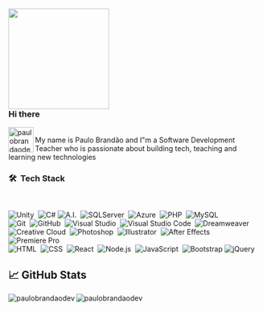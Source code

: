 ### <img src="https://thumbs.gfycat.com/ResponsibleUnfinishedAlpinegoat-small.gif" width="200px"> <br /> Hi there 

<a href="https://www.linkedin.com/in/paulorobertobrandaodasilva/">
  <img align="left" alt="paulobrandaodev's LinkedIN" width="50px" src="https://raw.githubusercontent.com/peterthehan/peterthehan/master/assets/linkedin.svg" />
</a>

<br />
My name is Paulo Brandão and I"m a Software Development Teacher who is passionate about building tech, teaching and learning new technologies 

### 🛠 &nbsp;Tech Stack

<br />

![Unity](https://img.shields.io/badge/-Unity-292D3E?style=flat&logo=Unity&logoColor=F1F1F1)&nbsp;
![C#](https://img.shields.io/badge/C%23%20-292D3E?style=flat&logo=c-sharp&logoColor=884DC4)
![A.I.](https://img.shields.io/badge/-A.I.-292D3E?style=flat&logo=microsoft)&nbsp;
![SQLServer](https://img.shields.io/badge/-SQLServer-292D3E?style=flat&logo=microsoft-sql-server)&nbsp;
![Azure](https://img.shields.io/badge/-Azure-292D3E?style=flat&logo=microsoft-azure)&nbsp;
![PHP](https://img.shields.io/badge/-PHP-292D3E?style=flat&logo=php)&nbsp;
![MySQL](https://img.shields.io/badge/-MySQL-292D3E?style=flat&logo=MySQL)&nbsp;
<br />
![Git](https://img.shields.io/badge/-Git-292D3E?style=flat&logo=git)&nbsp;
![GitHub](https://img.shields.io/badge/-GitHub-292D3E?style=flat&logo=github)&nbsp;
![Visual Studio](https://img.shields.io/badge/-Visual%20Studio-292D3E?style=flat&logo=visual-studio&logoColor=884DC4)&nbsp;
![Visual Studio Code](https://img.shields.io/badge/-Visual%20Studio%20Code-292D3E?style=flat&logo=visual-studio-code&logoColor=007ACC)&nbsp;
![Dreamweaver](https://img.shields.io/badge/-Dreamweaver-292D3E?style=flat&logo=adobe-dreamweaver)&nbsp;
<br />
![Creative Cloud](https://img.shields.io/badge/-Creative%20Cloud-292D3E?style=flat&logo=adobe-creative-cloud)&nbsp;
![Photoshop](https://img.shields.io/badge/-Photoshop-292D3E?style=flat&logo=adobe-photoshop)&nbsp;
![Illustrator](https://img.shields.io/badge/-Illustrator-292D3E?style=flat&logo=adobe-illustrator)&nbsp;
![After Effects](https://img.shields.io/badge/-After%20Effects-292D3E?style=flat&logo=adobe-after-effects)&nbsp;
![Premiere Pro](https://img.shields.io/badge/-Premiere%20Pro-292D3E?style=flat&logo=adobe-premiere-pro)&nbsp;
<br />
![HTML](https://img.shields.io/badge/-HTML-292D3E?style=flat&logo=HTML5)&nbsp;
![CSS](https://img.shields.io/badge/-CSS-292D3E?style=flat&logo=CSS3&logoColor=1572B6)&nbsp;
![React](https://img.shields.io/badge/-React-292D3E?style=flat&logo=react)&nbsp;
![Node.js](https://img.shields.io/badge/-Node.js-292D3E?style=flat&logo=node.js)&nbsp;
![JavaScript](https://img.shields.io/badge/-JavaScript-292D3E?style=flat&logo=javascript)&nbsp;
![Bootstrap](https://img.shields.io/badge/-Bootstrap-292D3E?style=flat&logo=bootstrap&logoColor=563D7C)
![jQuery](https://img.shields.io/badge/-jQuery-292D3E?style=flat&logo=jQuery)&nbsp;


## &#x1f4c8; GitHub Stats

<p align="left"><img align="left" src="https://github-readme-stats.vercel.app/api/top-langs?username=paulobrandaodev&show_icons=true&locale=en&layout=compact&theme=default" alt="paulobrandaodev" /></p>

 
 <p><img align="center" src="https://github-readme-streak-stats.herokuapp.com/?user=paulobrandaodev&theme=default" alt="paulobrandaodev" /></p>
 
